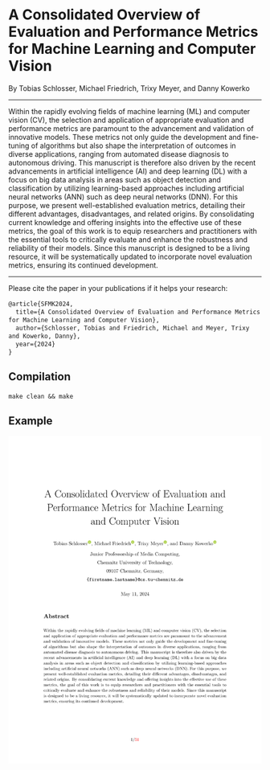 A Consolidated Overview of Evaluation and Performance Metrics for Machine Learning and Computer Vision
======================================================================================================


By Tobias Schlosser, Michael Friedrich, Trixy Meyer, and Danny Kowerko


---

Within the rapidly evolving fields of machine learning (ML) and computer vision (CV), the selection and application of appropriate evaluation and performance metrics are paramount to the advancement and validation of innovative models. These metrics not only guide the development and fine-tuning of algorithms but also shape the interpretation of outcomes in diverse applications, ranging from automated disease diagnosis to autonomous driving. This manuscript is therefore also driven by the recent advancements in artificial intelligence (AI) and deep learning (DL) with a focus on big data analysis in areas such as object detection and classification by utilizing learning-based approaches including artificial neural networks (ANN) such as deep neural networks (DNN). For this purpose, we present well-established evaluation metrics, detailing their different advantages, disadvantages, and related origins. By consolidating current knowledge and offering insights into the effective use of these metrics, the goal of this work is to equip researchers and practitioners with the essential tools to critically evaluate and enhance the robustness and reliability of their models. Since this manuscript is designed to be a living resource, it will be systematically updated to incorporate novel evaluation metrics, ensuring its continued development.

---


Please cite the paper in your publications if it helps your research:

```
@article{SFMK2024,
  title={A Consolidated Overview of Evaluation and Performance Metrics for Machine Learning and Computer Vision},
  author={Schlosser, Tobias and Friedrich, Michael and Meyer, Trixy and Kowerko, Danny},
  year={2024}
}
```


Compilation
-----------

```
make clean && make
```


Example
-------

![main_300PPI-0.png](main_300PPI-0.png "Evaluation_Metrics example")

